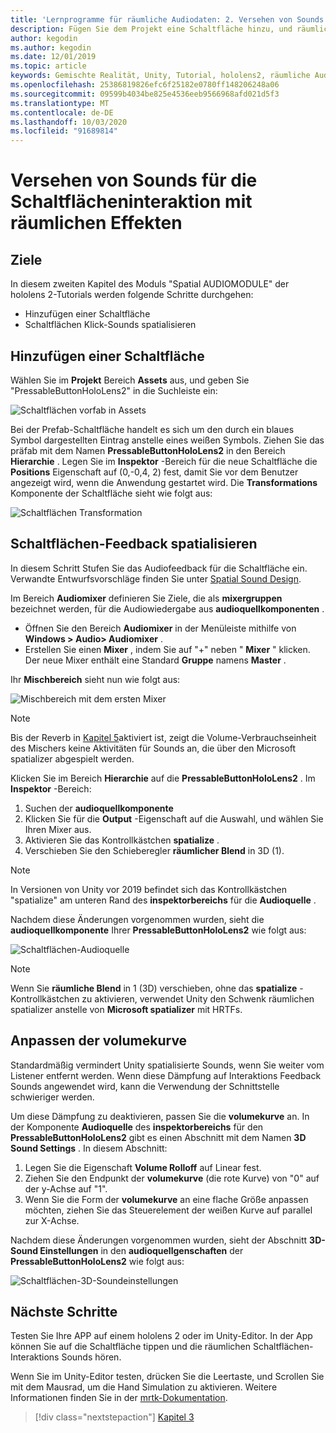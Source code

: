 ```yaml
---
title: 'Lernprogramme für räumliche Audiodaten: 2. Versehen von Sounds für die Schaltflächeninteraktion mit räumlichen Effekten'
description: Fügen Sie dem Projekt eine Schaltfläche hinzu, und räumlichen Sie die Sound der Schaltflächen Interaktion.
author: kegodin
ms.author: kegodin
ms.date: 12/01/2019
ms.topic: article
keywords: Gemischte Realität, Unity, Tutorial, hololens2, räumliche Audiodaten
ms.openlocfilehash: 25386819826efc6f25182e0780ff148206248a06
ms.sourcegitcommit: 09599b4034be825e4536eeb9566968afd021d5f3
ms.translationtype: MT
ms.contentlocale: de-DE
ms.lasthandoff: 10/03/2020
ms.locfileid: "91689814"
---
```

# <a name="spatializing-button-interaction-sounds"></a>Versehen von Sounds für die Schaltflächeninteraktion mit räumlichen Effekten

## <a name="objectives"></a>Ziele
In diesem zweiten Kapitel des Moduls "Spatial AUDIOMODULE" der hololens 2-Tutorials werden folgende Schritte durchgehen:
* Hinzufügen einer Schaltfläche
* Schaltflächen Klick-Sounds spatialisieren

## <a name="add-a-button"></a>Hinzufügen einer Schaltfläche
Wählen Sie im **Projekt** Bereich **Assets** aus, und geben Sie "PressableButtonHoloLens2" in die Suchleiste ein:

![Schaltflächen vorfab in Assets](images/spatial-audio/button-prefab-in-assets.png)

Bei der Prefab-Schaltfläche handelt es sich um den durch ein blaues Symbol dargestellten Eintrag anstelle eines weißen Symbols. Ziehen Sie das präfab mit dem Namen **PressableButtonHoloLens2** in den Bereich **Hierarchie** . Legen Sie im **Inspektor** -Bereich für die neue Schaltfläche die **Positions** Eigenschaft auf (0,-0,4, 2) fest, damit Sie vor dem Benutzer angezeigt wird, wenn die Anwendung gestartet wird. Die **Transformations** Komponente der Schaltfläche sieht wie folgt aus:

![Schaltflächen Transformation](images/spatial-audio/button-transform.png)

## <a name="spatialize-button-feedback"></a>Schaltflächen-Feedback spatialisieren
In diesem Schritt Stufen Sie das Audiofeedback für die Schaltfläche ein. Verwandte Entwurfsvorschläge finden Sie unter [Spatial Sound Design](../../../design/spatial-sound-design.md). 

Im Bereich **Audiomixer** definieren Sie Ziele, die als **mixergruppen** bezeichnet werden, für die Audiowiedergabe aus **audioquellkomponenten** . 
* Öffnen Sie den Bereich **Audiomixer** in der Menüleiste mithilfe von **Windows > Audio> Audiomixer** .
* Erstellen Sie einen **Mixer** , indem Sie auf "+" neben " **Mixer** " klicken. Der neue Mixer enthält eine Standard **Gruppe** namens **Master** .

Ihr **Mischbereich** sieht nun wie folgt aus:

![Mischbereich mit dem ersten Mixer](images/spatial-audio/mixer-panel-with-first-mixer.png)

> [!NOTE]
> Bis der Reverb in [Kapitel 5](unity-spatial-audio-ch5.md)aktiviert ist, zeigt die Volume-Verbrauchseinheit des Mischers keine Aktivitäten für Sounds an, die über den Microsoft spatializer abgespielt werden.

Klicken Sie im Bereich **Hierarchie** auf die **PressableButtonHoloLens2** . Im **Inspektor** -Bereich:
1. Suchen der **audioquellkomponente**
2. Klicken Sie für die **Output** -Eigenschaft auf die Auswahl, und wählen Sie Ihren Mixer aus.
3. Aktivieren Sie das Kontrollkästchen **spatialize** .
4. Verschieben Sie den Schieberegler **räumlicher Blend** in 3D (1).

> [!NOTE]
> In Versionen von Unity vor 2019 befindet sich das Kontrollkästchen "spatialize" am unteren Rand des **inspektorbereichs** für die **Audioquelle** .

Nachdem diese Änderungen vorgenommen wurden, sieht die **audioquellkomponente** Ihrer **PressableButtonHoloLens2** wie folgt aus:

![Schaltflächen-Audioquelle](images/spatial-audio/button-audio-source.png)

> [!NOTE]
> Wenn Sie **räumliche Blend** in 1 (3D) verschieben, ohne das **spatialize** -Kontrollkästchen zu aktivieren, verwendet Unity den Schwenk räumlichen spatializer anstelle von **Microsoft spatializer** mit HRTFs.

## <a name="adjust-the-volume-curve"></a>Anpassen der volumekurve
Standardmäßig vermindert Unity spatialisierte Sounds, wenn Sie weiter vom Listener entfernt werden. Wenn diese Dämpfung auf Interaktions Feedback Sounds angewendet wird, kann die Verwendung der Schnittstelle schwieriger werden.

Um diese Dämpfung zu deaktivieren, passen Sie die **volumekurve** an. In der Komponente **Audioquelle** des **inspektorbereichs** für den **PressableButtonHoloLens2** gibt es einen Abschnitt mit dem Namen **3D Sound Settings** . In diesem Abschnitt:
1. Legen Sie die Eigenschaft **Volume Rolloff** auf Linear fest.
2. Ziehen Sie den Endpunkt der **volumekurve** (die rote Kurve) von "0" auf der y-Achse auf "1".
3. Wenn Sie die Form der **volumekurve** an eine flache Größe anpassen möchten, ziehen Sie das Steuerelement der weißen Kurve auf parallel zur X-Achse.

Nachdem diese Änderungen vorgenommen wurden, sieht der Abschnitt **3D-Sound Einstellungen** in den **audioquellgenschaften** der **PressableButtonHoloLens2** wie folgt aus:

![Schaltflächen-3D-Soundeinstellungen](images/spatial-audio/button-3d-sound-settings.png)

## <a name="next-steps"></a>Nächste Schritte

Testen Sie Ihre APP auf einem hololens 2 oder im Unity-Editor. In der App können Sie auf die Schaltfläche tippen und die räumlichen Schaltflächen-Interaktions Sounds hören.

Wenn Sie im Unity-Editor testen, drücken Sie die Leertaste, und Scrollen Sie mit dem Mausrad, um die Hand Simulation zu aktivieren. Weitere Informationen finden Sie in der [mrtk-Dokumentation](https://microsoft.github.io/MixedRealityToolkit-Unity/Documentation/GettingStartedWithTheMRTK.html#using-the-in-editor-hand-input-simulation-to-test-a-scene).

> [!div class="nextstepaction"]
> [Kapitel 3](unity-spatial-audio-ch3.md)

